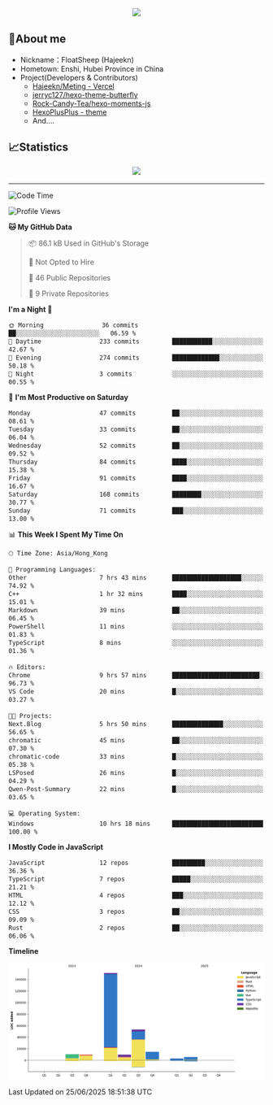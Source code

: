 <p align="center">
   <a href="https://git.io/typing-svg"><img src="https://readme-typing-svg.demolab.com?font=Fira+Code&pause=1000&color=F7DD11&center=true&vCenter=true&width=435&lines=Floating+in+the+clouds~;I'm+glad+to+meet+you+again" /></a>
</p>

## 🥱About me

- Nickname：FloatSheep (Hajeekn)
- Hometown: Enshi, Hubei Province in China
- Project(Developers & Contributors)
   - [Hajeekn/Meting - Vercel](https://github.com/hajeekn/vercel-meting)
   - [jerryc127/hexo-theme-butterfly](https://github.com/jerryc127/hexo-theme-butterfly)
   - [Rock-Candy-Tea/hexo-moments-js](https://github.com/Rock-Candy-Tea/hexo-moments-js)
   - [HexoPlusPlus - theme](https://github.com/HexoPlusPlus/HexoPlusPlus)
   - And....


## 📈Statistics

<div align="center">
<img src="https://github-readme-stats-git-masterrstaa-rickstaa.vercel.app/api?username=FloatSheep" />
</div>

---

<!--START_SECTION:waka-->
![Code Time](http://img.shields.io/badge/Code%20Time-396%20hrs%203%20mins-blue)

![Profile Views](http://img.shields.io/badge/Profile%20Views-0-blue)

**🐱 My GitHub Data** 

> 📦 86.1 kB Used in GitHub's Storage 
 > 
> 🚫 Not Opted to Hire
 > 
> 📜 46 Public Repositories 
 > 
> 🔑 9 Private Repositories 
 > 
**I'm a Night 🦉** 

```text
🌞 Morning                36 commits          ██░░░░░░░░░░░░░░░░░░░░░░░   06.59 % 
🌆 Daytime                233 commits         ███████████░░░░░░░░░░░░░░   42.67 % 
🌃 Evening                274 commits         █████████████░░░░░░░░░░░░   50.18 % 
🌙 Night                  3 commits           ░░░░░░░░░░░░░░░░░░░░░░░░░   00.55 % 
```
📅 **I'm Most Productive on Saturday** 

```text
Monday                   47 commits          ██░░░░░░░░░░░░░░░░░░░░░░░   08.61 % 
Tuesday                  33 commits          ██░░░░░░░░░░░░░░░░░░░░░░░   06.04 % 
Wednesday                52 commits          ██░░░░░░░░░░░░░░░░░░░░░░░   09.52 % 
Thursday                 84 commits          ████░░░░░░░░░░░░░░░░░░░░░   15.38 % 
Friday                   91 commits          ████░░░░░░░░░░░░░░░░░░░░░   16.67 % 
Saturday                 168 commits         ████████░░░░░░░░░░░░░░░░░   30.77 % 
Sunday                   71 commits          ███░░░░░░░░░░░░░░░░░░░░░░   13.00 % 
```


📊 **This Week I Spent My Time On** 

```text
🕑︎ Time Zone: Asia/Hong_Kong

💬 Programming Languages: 
Other                    7 hrs 43 mins       ███████████████████░░░░░░   74.92 % 
C++                      1 hr 32 mins        ████░░░░░░░░░░░░░░░░░░░░░   15.01 % 
Markdown                 39 mins             ██░░░░░░░░░░░░░░░░░░░░░░░   06.45 % 
PowerShell               11 mins             ░░░░░░░░░░░░░░░░░░░░░░░░░   01.83 % 
TypeScript               8 mins              ░░░░░░░░░░░░░░░░░░░░░░░░░   01.36 % 

🔥 Editors: 
Chrome                   9 hrs 57 mins       ████████████████████████░   96.73 % 
VS Code                  20 mins             █░░░░░░░░░░░░░░░░░░░░░░░░   03.27 % 

🐱‍💻 Projects: 
Next.Blog                5 hrs 50 mins       ██████████████░░░░░░░░░░░   56.65 % 
chromatic                45 mins             ██░░░░░░░░░░░░░░░░░░░░░░░   07.30 % 
chromatic-code           33 mins             █░░░░░░░░░░░░░░░░░░░░░░░░   05.38 % 
LSPosed                  26 mins             █░░░░░░░░░░░░░░░░░░░░░░░░   04.29 % 
Qwen-Post-Summary        22 mins             █░░░░░░░░░░░░░░░░░░░░░░░░   03.65 % 

💻 Operating System: 
Windows                  10 hrs 18 mins      █████████████████████████   100.00 % 
```

**I Mostly Code in JavaScript** 

```text
JavaScript               12 repos            █████████░░░░░░░░░░░░░░░░   36.36 % 
TypeScript               7 repos             █████░░░░░░░░░░░░░░░░░░░░   21.21 % 
HTML                     4 repos             ███░░░░░░░░░░░░░░░░░░░░░░   12.12 % 
CSS                      3 repos             ██░░░░░░░░░░░░░░░░░░░░░░░   09.09 % 
Rust                     2 repos             ██░░░░░░░░░░░░░░░░░░░░░░░   06.06 % 
```



**Timeline**

![Lines of Code chart](https://raw.githubusercontent.com/FloatSheep/FloatSheep/main/assets/bar_graph.png)


 Last Updated on 25/06/2025 18:51:38 UTC
<!--END_SECTION:waka-->

